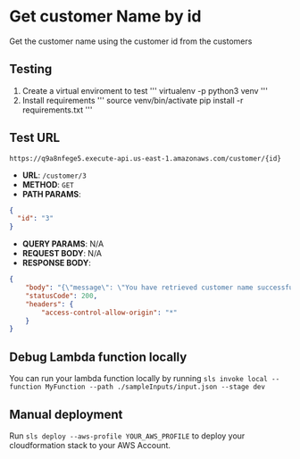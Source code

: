 # Get customer Name by id
Get the customer name using the customer id from the customers

## Testing
1. Create a virtual enviroment to test
'''
virtualenv -p python3 venv
'''
2. Install requirements
'''
source venv/bin/activate
pip install -r requirements.txt
'''

## Test URL
```
https://q9a8nfege5.execute-api.us-east-1.amazonaws.com/customer/{id}
```

- **URL**: `/customer/3`
- **METHOD**: `GET`
- **PATH PARAMS**:

```json
{
  "id": "3"
}
```

- **QUERY PARAMS**: N/A
- **REQUEST BODY**: N/A
- **RESPONSE BODY**:

```json
{
    "body": "{\"message\": \"You have retrieved customer name successfully!\", \"name\": \"Jordan Shamir\"}",
    "statusCode": 200,
    "headers": {
        "access-control-allow-origin": "*"
    }
}
```

## Debug Lambda function locally

You can run your lambda function locally by running
`sls invoke local --function MyFunction --path ./sampleInputs/input.json --stage dev`

## Manual deployment

Run `sls deploy --aws-profile YOUR_AWS_PROFILE` to deploy your cloudformation stack to your AWS Account.
